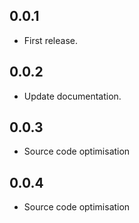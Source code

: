 ## 0.0.1

* First release.

## 0.0.2

* Update documentation.

## 0.0.3

* Source code optimisation

## 0.0.4

* Source code optimisation